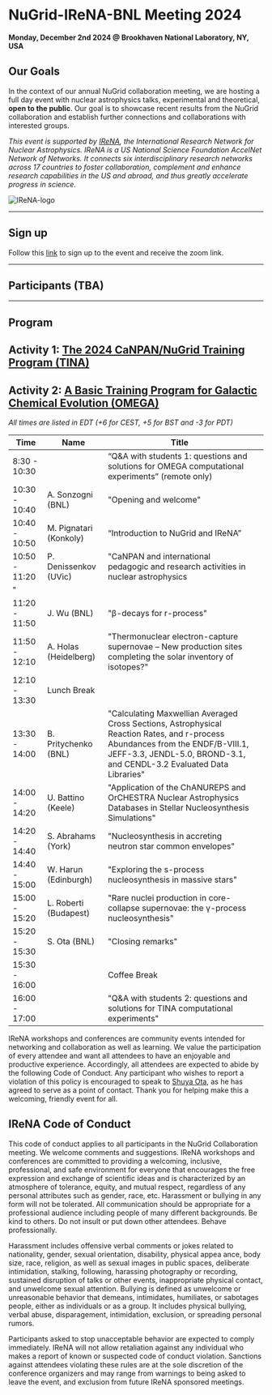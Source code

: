 # NuGrid-IReNA-BNL Meeting 2024
**Monday, December 2nd 2024 @ Brookhaven National Laboratory, NY, USA**

## Our Goals

In the context of our annual NuGrid collaboration meeting, we are hosting a 
full day event with nuclear astrophysics talks, experimental and theoretical,
**open to the public**. Our goal is to showcase recent results from the 
NuGrid collaboration and establish further connections and collaborations with
interested groups.


*This event is supported by [IReNA](https://www.irenaweb.org/), the International Research Network for
Nuclear Astrophysics. IReNA is a US National Science Foundation AccelNet
Network of Networks. It connects six interdisciplinary research networks
across 17 countries to foster collaboration, complement and enhance research 
capabilities in the US and abroad, and thus greatly accelerate progress in science.*

![IReNA-logo](https://indico.frib.msu.edu/event/46/images/198-IReNA_logo.png)

---
## Sign up 

Follow this [link](https://forms.gle/qSXv4bo9sMCv2df16) to sign up to the event and receive the zoom link.

---
## Participants (TBA)

---
## Program

## Activity 1: [The 2024 CaNPAN/NuGrid Training Program (TINA)](https://nugrid.github.io/content/collab-meeting-2024-canpan)
## Activity 2: [A Basic Training Program for Galactic Chemical Evolution (OMEGA)](https://nugrid.github.io/content/collab-meeting-2024-GCE)

*All times are listed in EDT (+6 for CEST, +5 for BST and -3 for PDT)*

| Time          | Name                      | Title                                                                                                               |   |
|---------------|---------------------------|---------------------------------------------------------------------------------------------------------------------|---|
| 8:30 - 10:30         |               |  “Q&A with students 1: questions and solutions for OMEGA computational experiments” (remote only)                                                                                   |   |
| 10:30 - 10:40         | A. Sonzogni (BNL)             | "Opening and welcome"                                                                                   |   |
| 10:40 - 10:50         | M. Pignatari (Konkoly)         | “Introduction to NuGrid and IReNA”                                                                                    |   |
| 10:50 - 11:20         | P. Denissenkov (UVic)   | "CaNPAN and international pedagogic and research activities in nuclear astrophysics
"                                                                                                      |   |
| 11:20 - 11:50      |  J. Wu (BNL) | "β-decays for r-process"                                                                         |   |
| 11:50 - 12:10     | A.  Holas (Heidelberg) | "Thermonuclear electron-capture supernovae – New production sites completing the solar inventory of isotopes?"                                                                   |   |
| 12:10 - 13:30 | Lunch Break                     |                                                                                                                     |   |
| 13:30 - 14:00         | B. Pritychenko (BNL)        | "Calculating Maxwellian Averaged Cross Sections, Astrophysical Reaction Rates, and r-process Abundances from the ENDF/B-VIII.1, JEFF-3.3, JENDL-5.0, BROND-3.1, and CENDL-3.2 Evaluated Data Libraries"                                                                   |   |
| 14:00 - 14:20        | U. Battino (Keele)       | "Application of the ChANUREPS and OrCHESTRA Nuclear Astrophysics Databases in Stellar Nucleosynthesis Simulations" |   |
| 14:20 - 14:40        | S. Abrahams (York)    | "Nucleosynthesis in accreting neutron star common envelopes"                                                                         |   |
| 14:40 - 15:00        | W. Harun (Edinburgh)    | "Exploring the s-process nucleosynthesis in massive stars"                                                                         |   |
| 15:00 - 15:20        | L. Roberti (Budapest)    | "Rare nuclei production in core-collapse supernovae: the γ-process nucleosynthesis"                                                                         |   |
| 15:20 - 15:30        | S. Ota (BNL)    | "Closing remarks"                                                                         |   |
| 15:30 - 16:00        |     | Coffee Break                                                                          |   |
| 16:00 - 17:00        |     | "Q&A with students 2: questions and solutions for TINA computational experiments"                                                                          |   |

IReNA workshops and conferences are community events intended for networking
and collaboration as well as learning. We value the participation of every
attendee and want all attendees to have an enjoyable and productive
experience. Accordingly, all attendees are expected to abide by the following
Code of Conduct. Any participant who wishes to report a violation of this
policy is encouraged to speak to [Shuya Ota](mailto:sota@bnl.gov), as he has agreed to serve as a point of
contact. Thank you for helping make this a welcoming, friendly event for all.


## IReNA Code of Conduct

This code of conduct applies to all participants in the NuGrid Collaboration meeting. We welcome comments and suggestions.
IReNA workshops and conferences are committed to providing a welcoming,
inclusive, professional, and safe environment for everyone that encourages the
free expression and exchange of scientific ideas and is characterized by an
atmosphere of tolerance, equity, and mutual respect, regardless of any
personal attributes such as gender, race, etc. Harassment or bullying in any
form will not be tolerated. All communication should be appropriate for a
professional audience including people of many different backgrounds. Be kind
to others. Do not insult or put down other attendees. Behave professionally.

Harassment includes offensive verbal comments or jokes related to nationality,
gender, sexual orientation, disability, physical appea
ance, body size, race, religion, as well as sexual images in public spaces,
deliberate intimidation, stalking, following, harassing photography or
recording, sustained disruption of talks or other events, inappropriate 
physical contact, and unwelcome sexual attention.
Bullying is defined as unwelcome or unreasonable behavior that demeans,
intimidates, humiliates, or sabotages people, either as individuals or as a
group. It includes physical bullying, verbal abuse, disparagement,
intimidation, exclusion, or spreading personal rumors.


Participants asked to stop unacceptable behavior are expected to comply
immediately. IReNA will not allow retaliation against any individual who makes
a report of known or suspected code of conduct violation. Sanctions against
attendees violating these rules are at the sole discretion of the conference
organizers and may range from warnings to being asked to leave the event, and
exclusion from future IReNA sponsored meetings.


